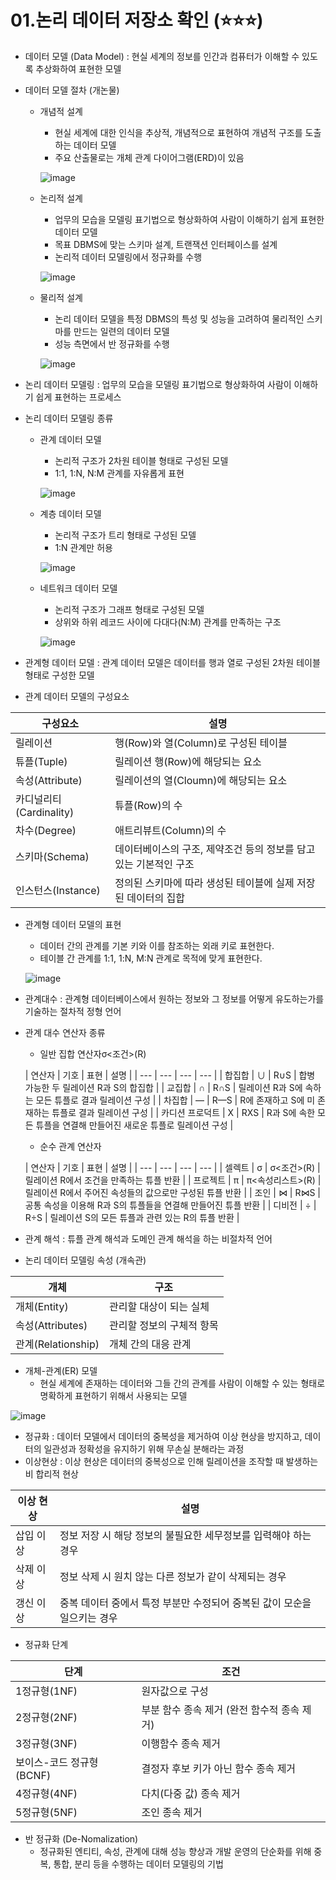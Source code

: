 # 01.논리 데이터 저장소 확인 (⭐⭐⭐)

- 데이터 모델 (Data Model) : 현실 세계의 정보를 인간과 컴퓨터가 이해할 수 있도록 추상화하여 표현한 모델
- 데이터 모델 절차 (개논물)
    - 개념적 설계
        - 현실 세계에 대한 인식을 추상적, 개념적으로 표현하여 개념적 구조를 도출하는 데이터 모델
        - 주요 산출물로는 개체 관계 다이어그램(ERD)이 있음

      ![image](https://user-images.githubusercontent.com/64088250/191422482-463de317-1169-47f1-b4de-cae9a4a080b7.png)

    - 논리적 설계
        - 업무의 모습을 모델링 표기법으로 형상화하여 사람이 이해하기 쉽게 표현한 데이터 모델
        - 목표 DBMS에 맞는 스키마 설계, 트랜잭션 인터페이스를 설계
        - 논리적 데이터 모델링에서 정규화를 수행

      ![image](https://user-images.githubusercontent.com/64088250/191422553-8bf79152-e60f-4ec3-9ed6-eb946cf15c8e.png)

    - 물리적 설계
        - 논리 데이터 모델을 특정 DBMS의 특성 및 성능을 고려하여 물리적인 스키마를 만드는 일련의 데이터 모델
        - 성능 측면에서 반 정규화를 수행

      ![image](https://user-images.githubusercontent.com/64088250/191422589-eb51ee32-6fbe-4b8b-bd5c-bc0b524b6b74.png)


- 논리 데이터 모델링 : 업무의 모습을 모델링 표기법으로 형상화하여 사람이 이해하기 쉽게 표현하는 프로세스
- 논리 데이터 모델링 종류
    - 관계 데이터 모델
        - 논리적 구조가 2차원 테이블 형태로 구성된 모델
        - 1:1, 1:N, N:M 관계를 자유롭게 표현

      ![image](https://user-images.githubusercontent.com/64088250/191422620-10d233e7-4456-40ff-9e92-80fbacb39b24.png)

    - 계층 데이터 모델
        - 논리적 구조가 트리 형태로 구성된 모델
        - 1:N 관계만 허용

      ![image](https://user-images.githubusercontent.com/64088250/191422654-5554e336-ba96-49d8-9b60-0dd96fd93d15.png)

    - 네트워크 데이터 모델
        - 논리적 구조가 그래프 형태로 구성된 모델
        - 상위와 하위 레코드 사이에 다대다(N:M) 관계를 만족하는 구조

      ![image](https://user-images.githubusercontent.com/64088250/191422686-bcdfb777-1fad-438e-8182-311729f67d04.png)


- 관계형 데이터 모델 : 관계 데이터 모델은 데이터를 행과 열로 구성된 2차원 테이블 형태로 구성한 모델
- 관계 데이터 모델의 구성요소

| 구성요소 | 설명 |
| --- | --- |
| 릴레이션 | 행(Row)와 열(Column)로 구성된 테이블 |
| 튜플(Tuple) | 릴레이션 행(Row)에 해당되는 요소 |
| 속성(Attribute) | 릴레이션의 열(Cloumn)에 해당되는 요소 |
| 카디널리티(Cardinality) | 튜플(Row)의 수 |
| 차수(Degree) | 애트리뷰트(Column)의 수 |
| 스키마(Schema) | 데이터베이스의 구조, 제약조건 등의 정보를 담고 있는 기본적인 구조 |
| 인스턴스(Instance) | 정의된 스키마에 따라 생성된 테이블에 실제 저장된 데이터의 집합 |
- 관계형 데이터 모델의 표현
    - 데이터 간의 관계를 기본 키와 이를 참조하는 외래 키로 표현한다.
    - 테이블 간 관계를 1:1, 1:N, M:N 관계로 목적에 맞게 표현한다.

  ![image](https://user-images.githubusercontent.com/64088250/191422762-29cf988e-0496-4a04-80b4-baa1f3854cb5.png)

- 관계대수 : 관계형 데이터베이스에서 원하는 정보와 그 정보를 어떻게 유도하는가를 기술하는 절차적 정형 언어
- 관계 대수 연산자 종류
    - 일반 집합 연산자σ<조건>(R)

  | 연산자 | 기호 | 표현 | 설명 |
      | --- | --- | --- | --- |
  | 합집합 | ∪ | R∪S | 합병 가능한 두 릴레이션 R과 S의 합집합 |
  | 교집합 | ∩ | R∩S | 릴레이션 R과 S에 속하는 모든 튜플로 결과 릴레이션 구성 |
  | 차집합 | — | R—S | R에 존재하고 S에 미 존재하는 튜플로 결과 릴레이션 구성 |
  | 카디션 프로덕트 | Х | RХS | R과 S에 속한 모든 튜플을 연결해 만들어진 새로운 튜플로 릴레이션 구성 |
    - 순수 관계 연산자

  | 연산자 | 기호 | 표현 | 설명 |
      | --- | --- | --- | --- |
  | 셀렉트 | σ | σ<조건>(R) | 릴레이션 R에서 조건을 만족하는 튜플 반환 |
  | 프로젝트 | π | π<속성리스트>(R) | 릴레이션 R에서 주어진 속성들의 값으로만 구성된 튜플 반환 |
  | 조인 | ⋈ | R⋈S | 공통 속성을 이용해 R과 S의 튜플들을 연결해 만들어진 튜플 반환 |
  | 디비전 | ÷ | R÷S | 릴레이션 S의 모든 튜플과 관련 있는 R의 튜플 반환 |
- 관계 해석 : 튜플 관계 해석과 도메인 관계 해석을 하는 비절차적 언어
- 논리 데이터 모델링 속성 (개속관)

| 개체 | 구조 |
| --- | --- |
| 개체(Entity) | 관리할 대상이 되는 실체 |
| 속성(Attributes) | 관리할 정보의 구체적 항목 |
| 관계(Relationship) | 개체 간의 대응 관계 |
- 개체-관계(ER) 모델
    - 현실 세계에 존재하는 데이터와 그들 간의 관계를 사람이 이해할 수 있는 형태로 명확하게 표현하기 위해서 사용되는 모델

![image](https://user-images.githubusercontent.com/64088250/191422730-80f643e6-5749-47bb-95c4-2167506b7778.png)

- 정규화 : 데이터 모델에서 데이터의 중복성을 제거하여 이상 현상을 방지하고, 데이터의 일관성과 정확성을 유지하기 위해 무손실 분해라는 과정
- 이상현상 : 이상 현상은 데이터의 중복성으로 인해 릴레이션을 조작할 때 발생하는 비 합리적 현상

| 이상 현상 | 설명 |
| --- | --- |
| 삽입 이상 | 정보 저장 시 해당 정보의 불필요한 세무정보를 입력해야 하는 경우 |
| 삭제 이상 | 정보 삭제 시 원치 않는 다른 정보가 같이 삭제되는 경우 |
| 갱신 이상 | 중복 데이터 중에서 특정 부분만 수정되어 중복된 값이 모순을 일으키는 경우 |

- 정규화 단계

| 단계 | 조건 |
| --- | --- |
| 1정규형(1NF) | 원자값으로 구성 |
| 2정규형(2NF) | 부분 함수 종속 제거 (완전 함수적 종속 제거) |
| 3정규형(3NF) | 이행함수 종속 제거 |
| 보이스-코드 정규형(BCNF) | 결정자 후보 키가 아닌 함수 종속 제거 |
| 4정규형(4NF) | 다치(다중 값) 종속 제거 |
| 5정규형(5NF) | 조인 종속 제거 |
- 반 정규화 (De-Nomalization)
    - 정규화된 엔티티, 속성, 관계에 대해 성능 향상과 개발 운영의 단순화를 위해 중복, 통합, 분리 등을 수행하는 데이터 모델링의 기법